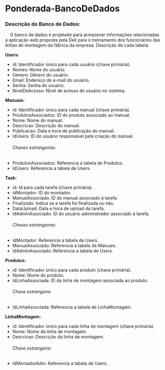 # Ponderada-BancoDeDados

### Descrição do Banco de Dados:
&nbsp;&nbsp;&nbsp;&nbsp;O banco de dados é projetado para armazenar informações relacionadas a aplicação web proposta pela Dell para o treinamento dos funcionários das linhas de montagem da fábrica da empresa. Descrição de cada tabela:

**Users:**

* id: Identificador único para cada usuário (chave primária).
* Nomes: Nome do usuário.
* Genero: Gênero do usuário.
* Email: Endereço de e-mail do usuário.
* Senha: Senha do usuário.
* NivelDeAcesso: Nível de acesso do usuário no sistema.

**Manuais:**

* id: Identificador único para cada manual (chave primária).
* ProdutosAssociados: ID do produto associado ao manual.
* Nome: Nome do manual.
* Descricao: Descrição do manual.
* Publicacao: Data e hora de publicação do manual.
* IdUsers: ID do usuário responsável pela criação do manual.
    ###### Chaves estrangeiras:
* ProdutosAssociados: Referencia a tabela de Produtos.
* IdUsers: Referencia a tabela de Users.

**Task:**

* id: Id para cada tarefa (chave primária).
* IdMontador: ID do montador.
* ManualAssociado: ID do manual associado à tarefa.
* Finalizado: Indica se a tarefa foi finalizada ou não.
* DataUpload: Data e hora de upload da tarefa.
* IdAdminAssociado: ID do usuário administrador associado à tarefa.
    ###### Chaves estrangeiras:
* IdMontador: Referencia a tabela de Users.
* ManualAssociado: Referencia a tabela de Manuais.
* IdAdminAssociado: Referencia a tabela de Users.

**Produtos:**

* id: Identificador único para cada produto (chave primária).
* Nome: Nome do produto.
* IdLinhaAssociada: ID da linha de montagem associada ao produto.
    ###### Chave estrangeira:
* IdLinhaAssociada: Referencia a tabela de LinhaMontagem.
  
  
**LinhaMontagem:**

* id: Identificador único para cada linha de montagem (chave primária).
* Nome: Nome da linha de montagem.
* Descricao: Descrição da linha de montagem.
    ###### Chave estrangeira:
* IdMontadorAdm: Referencia a tabela de Users.